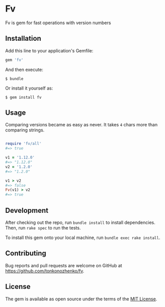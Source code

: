 # Fv

Fv is gem for fast operations with version numbers

## Installation

Add this line to your application's Gemfile:

```ruby
gem 'fv'
```

And then execute:

    $ bundle

Or install it yourself as:

    $ gem install fv

## Usage

Comparing versions became as easy as never. It takes `4` chars more than comparing strings.

```ruby

require 'fv/all'
#=> true

v1 = '1.12.0'
#=> "1.12.0"
v2 = '1.2.0'
#=> "1.2.0"

v1 > v2
#=> false
Fv(v1) > v2
#=> true


```

## Development

After checking out the repo, run `bundle install` to install dependencies. Then, run `rake spec` to run the tests.

To install this gem onto your local machine, run `bundle exec rake install`. 

<!-- Comment for releasing: -->
<!-- To release a new version, update the version number in `version.rb`, and then run `bundle exec rake release`, which will create a git tag for the version, push git commits and tags, and push the `.gem` file to [rubygems.org](https://rubygems.org). -->

## Contributing

Bug reports and pull requests are welcome on GitHub at https://github.com/tonkonozhenko/fv.


## License

The gem is available as open source under the terms of the [MIT License](http://opensource.org/licenses/MIT).

